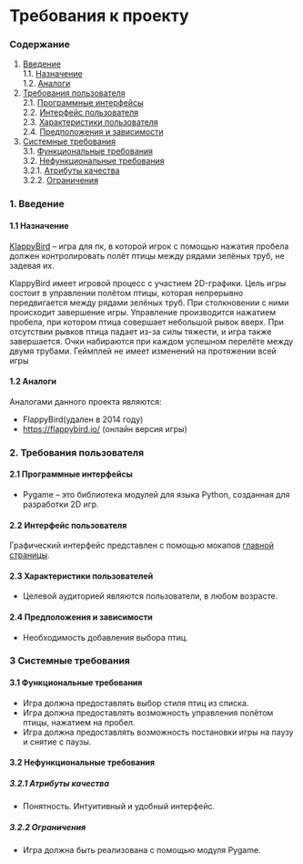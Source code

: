 # Требования к проекту
### Содержание
1. [Введение](#1) <br>
  1.1. [Назначение](#1.1) <br>
  1.2. [Аналоги](#1.2) <br>
2. [Требования пользователя](#2) <br>
  2.1. [Программные интерфейсы](#2.1) <br>
  2.2. [Интерфейс пользователя](#2.2) <br>
  2.3. [Характеристики пользователя](#2.3) <br>
  2.4. [Предположения и зависимости](#2.4) <br>
3. [Системные требования](#3.) <br>
  3.1. [Функциональные требования](#3.1) <br>
  3.2. [Нефункциональные требования](#3.2) <br>
     3.2.1. [Атрибуты качества](#3.2.1) <br>
     3.2.2. [Ограничения](#3.2.2) <br>
### 1. Введение <a name="1"></a>
#### 1.1 Назначение <a name="1.1"></a> 
[KlappyBird](https://github.com/Alessanteri/KlappyBird) – игра для пк, в которой игрок с помощью нажатия пробела должен контролировать полёт птицы между рядами зелёных труб, не задевая их.

KlappyBird имеет игровой процесс с участием 2D-графики. Цель игры состоит в управлении полётом птицы, которая непрерывно передвигается между рядами зелёных труб. При столкновении с ними происходит завершение игры. Управление производится нажатием пробела, при котором птица совершает небольшой рывок вверх. При отсутствии рывков птица падает из-за силы тяжести, и игра также завершается. Очки набираются при каждом успешном перелёте между двумя трубами. Геймплей не имеет изменений на протяжении всей игры
#### 1.2 Аналоги <a name="1.2"></a>
Аналогами данного проекта являются:
* FlappyBird(удален в 2014 году)
* https://flappybird.io/ (онлайн версия игры) 
### 2. Требования пользователя <a name="2"></a>
#### 2.1 Программные интерфейсы <a name="2.1"></a>
* Pygame – это библиотека модулей для языка Python, созданная для разработки 2D игр.
#### 2.2 Интерфейс пользователя <a name="2.2"></a>
Графический интерфейс представлен с помощью мокапов [главной страницы]().
#### 2.3 Характеристики пользователей <a name="2.3"></a>
* Целевой аудиторией являются пользователи, в любом возрасте.
#### 2.4 Предположения и зависимости <a name="2.4"></a>
* Необходимость добавления выбора птиц.
### 3 Системные требования <a name="3"></a>
#### 3.1 Функциональные требования <a name="3.1"></a>
* Игра должна предоставлять выбор стиля птиц из списка.
* Игра должна предоставлять возможность управления полётом птицы, нажатием на пробел.
* Игра должна предоставлять возможность постановки игры на паузу и снятие с паузы.
#### 3.2 Нефункциональные требования <a name="3.2"></a>
##### 3.2.1 Атрибуты качества <a name="3.2.2"></a>
* Понятность. Интуитивный и удобный интерфейс.
##### 3.2.2 Ограничения <a name="3.2.3"></a>
* Игра должна быть реализована с помощью модуля Pygame.


